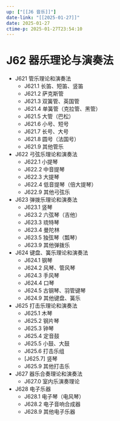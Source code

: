 ```yaml
---
up: ["[[J6 音乐]]"]
date-link: "[[2025-01-27]]"
date: 2025-01-27
ctime-p: 2025-01-27T23:54:10
---
```


# J62 器乐理论与演奏法

- J621 管乐理论和演奏法
	- J621.1 长笛、短笛、竖笛
	- J621.2 萨克斯管
	- J621.3 双簧管、英国管
	- J621.4 单簧管（克拉管、黑管）
	- J621.5 大管（巴松）
	- J621.6 小号、短号
	- J621.7 长号、大号
	- J621.8 圆号（法国号）
	- J621.9 其他管乐
- J622 弓弦乐理论和演奏法
	- J622.1 小提琴
	- J622.2 中音提琴
	- J622.3 大提琴
	- J622.4 低音提琴（倍大提琴）
	- J622.9 其他弓弦乐
- J623 弹拨乐理论和演奏法
	- J623.1 竖琴
	- J623.2 六弦琴（吉他）
	- J623.3 琉特琴
	- J623.4 曼陀林
	- J623.5 独弦琴（瓢琴）
	- J623.9 其他弹拨乐
- J624 键盘、簧乐理论和演奏法
	- J624.1 钢琴
	- J624.2 风琴、管风琴
	- J624.3 手风琴
	- J624.4 口琴
	- J624.5 古钢琴、羽管键琴
	- J624.9 其他键盘、簧乐
- J625 打击乐理论和演奏法
	- J625.1 木琴
	- J625.2 钢片琴
	- J625.3 钟琴
	- J625.4 定音鼓
	- J625.5 小鼓、大鼓
	- J625.6 打击乐组
	- [J625.7] 竖琴
	- J625.9 其他打击乐
- J627 器乐合奏理论和演奏法
	- J627.0 室内乐演奏理论
- J628 电子乐器
	- J628.1 电子琴（电风琴）
	- J628.2 电子音响合成器
	- J628.9 其他电子乐器
